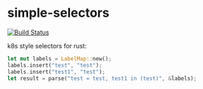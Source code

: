 # simple-selectors

[![Build Status](https://www.travis-ci.org/m0ppers/simple-selectors.svg?branch=master)](https://www.travis-ci.org/m0ppers/simple-selectors)

k8s style selectors for rust:

```rust
let mut labels = LabelMap::new();
labels.insert("test", "test");
labels.insert("test1", "test");
let result = parse("test = test, test1 in (test)", &labels);
```